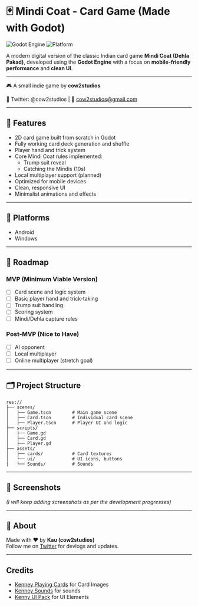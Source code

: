 # 🃏 Mindi Coat - Card Game (Made with Godot)

![Godot Engine](https://img.shields.io/badge/engine-godot-blue?logo=godot-engine)
![Platform](https://img.shields.io/badge/platform-android%20%7C%20windows-lightgrey)

A modern digital version of the classic Indian card game **Mindi Coat (Dehla Pakad)**, developed using the **Godot Engine** with a focus on **mobile-friendly performance** and **clean UI**.

---

🎮 A small indie game by **cow2studios**

🐄 Twitter: @cow2studios | 💌 cow2studios@gmail.com

---

## 🎯 Features

- 2D card game built from scratch in Godot
- Fully working card deck generation and shuffle
- Player hand and trick system
- Core Mindi Coat rules implemented:
  - Trump suit reveal
  - Catching the Mindis (10s)
- Local multiplayer support (planned)
- Optimized for mobile devices
- Clean, responsive UI
- Minimalist animations and effects

---

## 📱 Platforms

- Android
- Windows

---

## 🚧 Roadmap

### MVP (Minimum Viable Version)
- [ ] Card scene and logic system
- [ ] Basic player hand and trick-taking
- [ ] Trump suit handling
- [ ] Scoring system
- [ ] Mindi/Dehla capture rules

### Post-MVP (Nice to Have)
- [ ] AI opponent
- [ ] Local multiplayer
- [ ] Online multiplayer (stretch goal)

---

## 🗂️ Project Structure

```
res://
├── scenes/
│   ├── Game.tscn        # Main game scene
│   ├── Card.tscn        # Individual card scene
│   ├── Player.tscn      # Player UI and logic
├── scripts/
│   ├── Game.gd
│   ├── Card.gd
│   ├── Player.gd
├── assets/
│   ├── cards/           # Card textures
│   └── ui/              # UI icons, buttons
|   └── Sounds/          # Sounds
```

---

## 📸 Screenshots

_(I will keep adding screenshots as per the development progresses)_

---

## 👋 About

Made with ❤️ by **Kau (cow2studios)**  
Follow me on [Twitter](https://twitter.com/cow2studios) for devlogs and updates.

---

## Credits

- [Kenney Playing Cards](https://kenney.nl/assets/playing-cards-pack) for Card Images
- [Kenney Sounds](https://kenney.nl/assets/casino-audio) for sounds
- [Kenny UI Pack](https://kenney.nl/assets/ui-pack) for UI Elements
